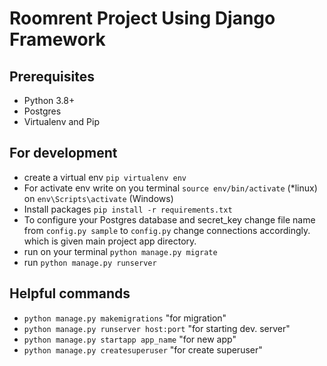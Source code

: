 # Roomrent Project Using Django Framework

## Prerequisites
  - Python 3.8+
  - Postgres
  - Virtualenv and Pip

## For development
  - create a virtual env `pip virtualenv env`
  - For activate env write on you terminal `source env/bin/activate` (*linux) on `env\Scripts\activate` (Windows)
  - Install packages `pip install -r requirements.txt`
  - To configure your Postgres database and secret_key change file name from `config.py sample` to `config.py` change connections accordingly. which is given main project app directory.
  - run on your terminal `python manage.py migrate`
  - run `python manage.py runserver`

## Helpful commands
  - `python manage.py makemigrations` "for migration"
  - `python manage.py runserver host:port` "for starting dev. server"
  - `python manage.py startapp app_name` "for new app"
  - `python manage.py createsuperuser` "for create superuser"


